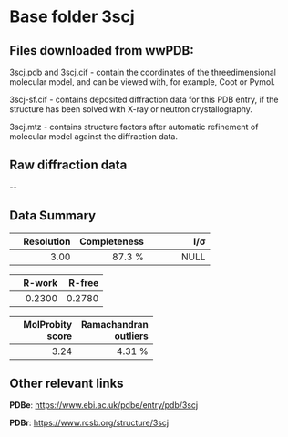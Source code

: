 # Base folder 3scj

## Files downloaded from wwPDB:

3scj.pdb and 3scj.cif - contain the coordinates of the threedimensional molecular model, and can be viewed with, for example, Coot or Pymol.

3scj-sf.cif - contains deposited diffraction data for this PDB entry, if the structure has been solved with X-ray or neutron crystallography.

3scj.mtz - contains structure factors after automatic refinement of molecular model against the diffraction data.

## Raw diffraction data

--<br> 

## Data Summary
|   | Resolution | Completeness| I/$\boldsymbol{\sigma}$ |
|---|-------------:|----------------:|--------------:|
|   |3.00|87.3  %|<img width=50/>NULL |

|   | **R-work**| **R-free**   
|---|-------------:|----------------:|           
||0.2300|0.2780|

|   |**MolProbity<br>score**| **Ramachandran<br>outliers** 
|---|-------------:|----------------:|
||3.24|4.31 %|

## Other relevant links 
**PDBe**:  https://www.ebi.ac.uk/pdbe/entry/pdb/3scj
 
**PDBr**: https://www.rcsb.org/structure/3scj 

